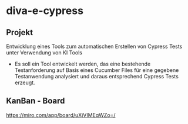 # diva-e-cypress

## Projekt

Entwicklung eines Tools zum automatischen Erstellen von Cypress Tests unter Verwendung von KI Tools

- Es soll ein Tool entwickelt werden, das eine bestehende Testanforderung auf Basis eines Cucumber Files für eine gegebene Testanwendung analysiert und daraus entsprechend Cypress Tests erzeugt.

## KanBan - Board
https://miro.com/app/board/uXjVIMEqWZo=/
